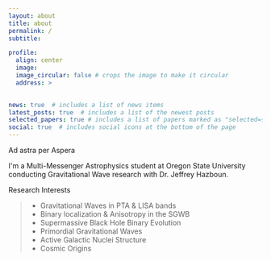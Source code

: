 ```yaml
---
layout: about
title: about
permalink: /
subtitle:

profile:
  align: center
  image:
  image_circular: false # crops the image to make it circular
  address: >
    

news: true  # includes a list of news items
latest_posts: true  # includes a list of the newest posts
selected_papers: true # includes a list of papers marked as "selected={true}"
social: true  # includes social icons at the bottom of the page
---
```

Ad astra per Aspera

I'm a Multi-Messenger Astrophysics student at Oregon State University conducting Gravitational Wave research with Dr. Jeffrey Hazboun.

Research Interests

> - Gravitational Waves in PTA & LISA bands
> - Binary localization &amp; Anisotropy in the SGWB
> - Supermassive Black Hole Binary Evolution
> - Primordial Gravitational Waves
> - Active Galactic Nuclei Structure
> - Cosmic Origins
